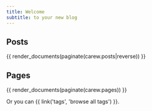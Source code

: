 ```yaml
---
title: Welcome
subtitle: to your new blog
---
```


## Posts

{{ render_documents(paginate(carew.posts|reverse)) }}

## Pages

{{ render_documents(paginate(carew.pages)) }}


Or you can {{ link('tags', 'browse all tags') }}.
